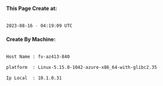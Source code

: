 
   
#### This Page Create at:

```bash

2023-08-16 - 04:19:09 UTC

```

#### Create By Machine:

```bash

Host Name : fv-az413-840

platform  : Linux-5.15.0-1042-azure-x86_64-with-glibc2.35

Ip Local  : 10.1.0.31

```

